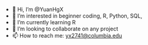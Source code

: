 - 👋 Hi, I’m @YuanHgX
- 👀 I’m interested in beginner coding, R, Python, SQL, 
- 🌱 I’m currently learning R
- 💞️ I’m looking to collaborate on any project
- 📫 How to reach me: yx2741@columbia.edu

<!---
YuanHgX/YuanHgX is a ✨ special ✨ repository because its `README.md` (this file) appears on your GitHub profile.
You can click the Preview link to take a look at your changes.
--->
